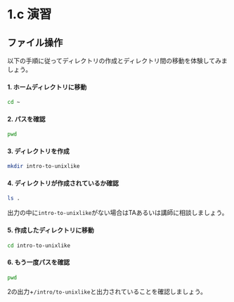 # 1.c 演習

## ファイル操作
以下の手順に従ってディレクトリの作成とディレクトリ間の移動を体験してみましょう。

#### 1. ホームディレクトリに移動
```bash
cd ~
```

#### 2. パスを確認
```bash
pwd
```

#### 3. ディレクトリを作成
```bash
mkdir intro-to-unixlike
```

#### 4. ディレクトリが作成されているか確認
```bash
ls .
```
出力の中に`intro-to-unixlike`がない場合はTAあるいは講師に相談しましょう。

#### 5. 作成したディレクトリに移動
```bash
cd intro-to-unixlike
```

#### 6. もう一度パスを確認
```bash
pwd
```
2の出力+`/intro/to-unixlike`と出力されていることを確認しましょう。
